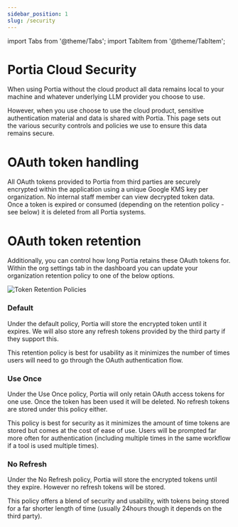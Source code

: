 ```yaml
---
sidebar_position: 1
slug: /security
---
```


import Tabs from '@theme/Tabs';
import TabItem from '@theme/TabItem';

# Portia Cloud Security

When using Portia without the cloud product all data remains local to your machine and whatever underlying LLM provider you choose to use. 

However, when you use choose to use the cloud product, sensitive authentication material and data is shared with Portia. This page sets out the various security controls and policies we use to ensure this data remains secure. 

# OAuth token handling

All OAuth tokens provided to Portia from third parties are securely encrypted within the application using a unique Google KMS key per organization. No internal staff member can view decrypted token data. Once a token is expired or consumed (depending on the retention policy - see below) it is deleted from all Portia systems.

# OAuth token retention

Additionally, you can control how long Portia retains these OAuth tokens for. Within the org settings tab in the dashboard you can update your organization retention policy to one of the below options.

![Token Retention Policies](/img/token_retention.png)

### Default

Under the default policy, Portia will store the encrypted token until it expires. We will also store any refresh tokens provided by the third party if they support this. 

This retention policy is best for usability as it minimizes the number of times users will need to go through the OAuth authentication flow. 

### Use Once

Under the Use Once policy, Portia will only retain OAuth access tokens for one use. Once the token has been used it will be deleted. No refresh tokens are stored under this policy either. 

This policy is best for security as it minimizes the amount of time tokens are stored but comes at the cost of ease of use. Users will be prompted far more often for authentication (including multiple times in the same workflow if a tool is used multiple times).

### No Refresh

Under the No Refresh policy, Portia will store the encrypted tokens until they expire. However no refresh tokens will be stored. 

This policy offers a blend of security and usability, with tokens being stored for a far shorter length of time (usually 24hours though it depends on the third party). 

